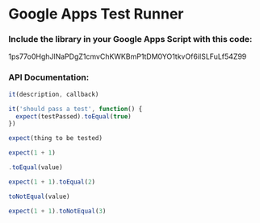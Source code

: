 # Google Apps Test Runner

### Include the library in your Google Apps Script with this code:

1ps77o0HghJlNaPDgZ1cmvChKWKBmP1tDM0YO1tkvOf6iISLFuLf54Z99

### API Documentation:

```javascript
it(description, callback)

it('should pass a test', function() {
  expect(testPassed).toEqual(true)
})
```


```javascript
expect(thing to be tested)

expect(1 + 1)
```

```javascript
.toEqual(value)

expect(1 + 1).toEqual(2)
```

```javascript
toNotEqual(value)

expect(1 + 1).toNotEqual(3)
```

